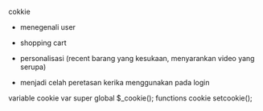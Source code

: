 cokkie 
- menegenali user
- shopping cart 
- personalisasi (recent barang yang kesukaan, menyarankan video yang serupa)

- menjadi celah peretasan kerika menggunakan pada login

variable cookie 
var super global
$_cookie();
functions cookie
setcookie();